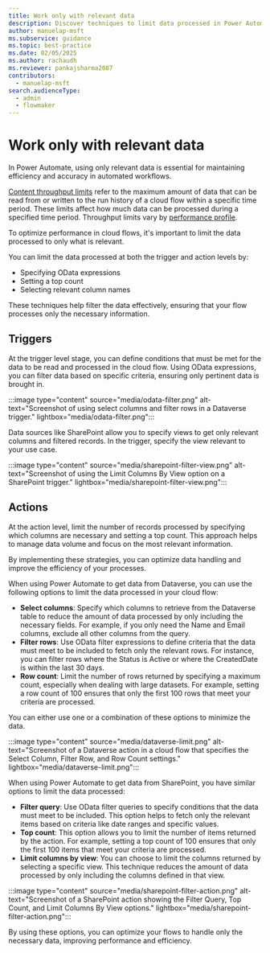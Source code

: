 ```yaml
---
title: Work only with relevant data
description: Discover techniques to limit data processed in Power Automate, optimizing performance and ensuring only necessary information is handled.
author: manuelap-msft
ms.subservice: guidance
ms.topic: best-practice
ms.date: 02/05/2025
ms.author: rachaudh
ms.reviewer: pankajsharma2087
contributors: 
  - manuelap-msft
search.audienceType: 
  - admin
  - flowmaker
---
```


# Work only with relevant data

In Power Automate, using only relevant data is essential for maintaining efficiency and accuracy in automated workflows.

[Content throughput limits](/power-automate/limits-and-config#throughput-limits) refer to the maximum amount of data that can be read from or written to the run history of a cloud flow within a specific time period. These limits affect how much data can be processed during a specified time period. Throughput limits vary by [performance profile](/power-automate/limits-and-config#performance-profiles).

To optimize performance in cloud flows, it's important to limit the data processed to only what is relevant.

You can limit the data processed at both the trigger and action levels by:

- Specifying OData expressions
- Setting a top count 
- Selecting relevant column names 

These techniques help filter the data effectively, ensuring that your flow processes only the necessary information.

## Triggers

At the trigger level stage, you can define conditions that must be met for the data to be read and processed in the cloud flow. Using OData expressions, you can filter data based on specific criteria, ensuring only pertinent data is brought in.

:::image type="content" source="media/odata-filter.png" alt-text="Screenshot of using select columns and filter rows in a Dataverse trigger." lightbox="media/odata-filter.png":::

Data sources like SharePoint allow you to specify views to get only relevant columns and filtered records. In the trigger,  specify the view relevant to your use case.

:::image type="content" source="media/sharepoint-filter-view.png" alt-text="Screenshot of using the Limit Columns By View option on a SharePoint trigger." lightbox="media/sharepoint-filter-view.png":::

## Actions

At the action level, limit the number of records processed by specifying which columns are necessary and setting a top count. This approach helps to manage data volume and focus on the most relevant information.

By implementing these strategies, you can optimize data handling and improve the efficiency of your processes.

When using Power Automate to get data from Dataverse, you can use the following options to limit the data processed in your cloud flow:

- **Select columns**: Specify which columns to retrieve from the Dataverse table to reduce the amount of data processed by only including the necessary fields. For example, if you only need the Name and Email columns, exclude all other columns from the query.
- **Filter rows**: Use OData filter expressions to define criteria that the data must meet to be included to fetch only the relevant rows. For instance, you can filter rows where the Status is Active or where the CreatedDate is within the last 30 days.
- **Row count**: Limit the number of rows returned by specifying a maximum count, especially when dealing with large datasets. For example, setting a row count of 100 ensures that only the first 100 rows that meet your criteria are processed.

You can either use one or a combination of these options to minimize the data.

:::image type="content" source="media/dataverse-limit.png" alt-text="Screenshot of a Dataverse action in a cloud flow that specifies the Select Column, Filter Row, and Row Count settings." lightbox="media/dataverse-limit.png":::

When using Power Automate to get data from SharePoint, you have similar options to limit the data processed:

- **Filter query**: Use OData filter queries to specify conditions that the data must meet to be included. This option helps to fetch only the relevant items based on criteria like date ranges and specific values.
- **Top count**: This option allows you to limit the number of items returned by the action. For example, setting a top count of 100 ensures that only the first 100 items that meet your criteria are processed.
- **Limit columns by view**: You can choose to limit the columns returned by selecting a specific view. This technique reduces the amount of data processed by only including the columns defined in that view.

:::image type="content" source="media/sharepoint-filter-action.png" alt-text="Screenshot of a SharePoint action showing the Filter Query, Top Count, and Limit Columns By View options." lightbox="media/sharepoint-filter-action.png":::

By using these options, you can optimize your flows to handle only the necessary data, improving performance and efficiency.